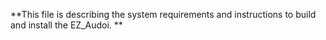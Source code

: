 **This file is describing the system requirements and instructions to build and install the EZ_Audoi. ** 
